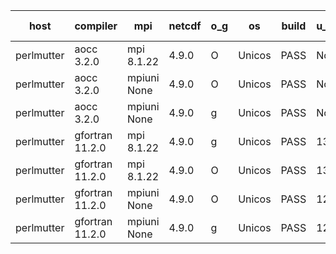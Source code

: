 

| host     | compiler                              | mpi                      | netcdf        | o_g        | os       | build       | u_pass          | u_fail          | s_pass            | s_fail            | e_pass             | e_fail             | nuopc_pass       | nuopc_fail       | artifacts link          |
|----------|---------------------------------------|--------------------------|---------------|------------|----------|-------------|-----------------|-----------------|-------------------|-------------------|--------------------|--------------------|------------------|------------------|-------------------------|
| perlmutter | aocc 3.2.0 | mpi 8.1.22  | 4.9.0  | O | Unicos | PASS | None | None | None | None | None | None | None | None | <a href="https://github.com/esmf-org/esmf-test-artifacts/tree/39546675580cb1a69e02f9d68b5fa79f4a7741bd/patch_8.4.1/aocc/3.2.0/O/mpi/8.1.22" target="_blank">3954667</a> | 
| perlmutter | aocc 3.2.0 | mpiuni None  | 4.9.0  | O | Unicos | PASS | None | None | None | None | None | None | None | None | <a href="https://github.com/esmf-org/esmf-test-artifacts/tree/e2bf4d12a054ae351e4d8485a0815ca189e94b33/patch_8.4.1/aocc/3.2.0/O/mpiuni/None" target="_blank">e2bf4d1</a> | 
| perlmutter | aocc 3.2.0 | mpiuni None  | 4.9.0  | g | Unicos | PASS | None | None | None | None | None | None | None | None | <a href="https://github.com/esmf-org/esmf-test-artifacts/tree/3ae0aa054e70e7b71bc9db950f0b5260dbd2ea1a/patch_8.4.1/aocc/3.2.0/g/mpiuni/None" target="_blank">3ae0aa0</a> | 
| perlmutter | gfortran 11.2.0 | mpi 8.1.22  | 4.9.0  | g | Unicos | PASS | 13873 | 0 | 49 | 0 | 80 | 0 | 52 | 0 | <a href="https://github.com/esmf-org/esmf-test-artifacts/tree/d08dcaa45ecb9d789cb5737a271404bda4fb71d3/patch_8.4.1/gfortran/11.2.0/g/mpi/8.1.22" target="_blank">d08dcaa</a> | 
| perlmutter | gfortran 11.2.0 | mpi 8.1.22  | 4.9.0  | O | Unicos | PASS | 13873 | 0 | 49 | 0 | 80 | 0 | 52 | 0 | <a href="https://github.com/esmf-org/esmf-test-artifacts/tree/82f46339429b01ab5c3953c73fbd4480b08014ee/patch_8.4.1/gfortran/11.2.0/O/mpi/8.1.22" target="_blank">82f4633</a> | 
| perlmutter | gfortran 11.2.0 | mpiuni None  | 4.9.0  | O | Unicos | PASS | 12317 | 0 | 8 | 0 | 43 | 0 | None | None | <a href="https://github.com/esmf-org/esmf-test-artifacts/tree/2ba931f3e80581c19e308c42e3861acc09dfc194/patch_8.4.1/gfortran/11.2.0/O/mpiuni/None" target="_blank">2ba931f</a> | 
| perlmutter | gfortran 11.2.0 | mpiuni None  | 4.9.0  | g | Unicos | PASS | 12317 | 0 | 8 | 0 | 43 | 0 | None | None | <a href="https://github.com/esmf-org/esmf-test-artifacts/tree/35161f04fbddf37b0c5f3706f5213657782af574/patch_8.4.1/gfortran/11.2.0/g/mpiuni/None" target="_blank">35161f0</a> | 
